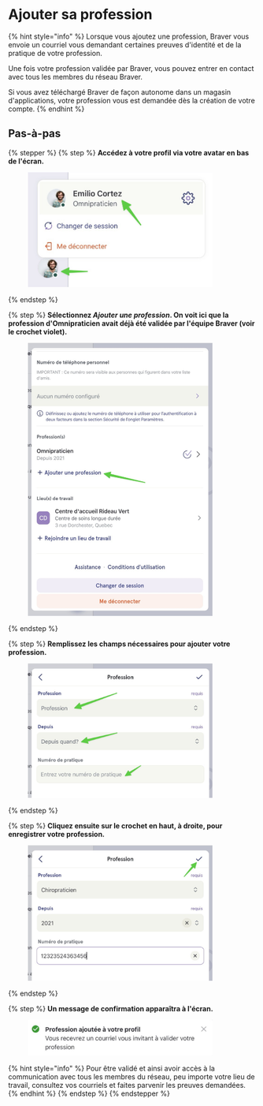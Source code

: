 # Ajouter sa profession

{% hint style="info" %}
Lorsque vous ajoutez une profession, Braver vous envoie un courriel vous demandant certaines preuves d'identité et de la pratique de votre profession.

Une fois votre profession validée par Braver, vous pouvez entrer en contact avec tous les membres du réseau Braver.

Si vous avez téléchargé Braver de façon autonome dans un magasin d'applications, votre profession vous est demandée dès la création de votre compte.
{% endhint %}

## Pas-à-pas

{% stepper %}
{% step %}
**Accédez à votre profil via votre avatar en bas de l'écran.**

<div align="left"><figure><img src="../../.gitbook/assets/Ajouter sa profession - Step 2.jpeg" alt="" width="375"><figcaption></figcaption></figure></div>
{% endstep %}

{% step %}
**Sélectionnez&#x20;**_**Ajouter une profession**_**. On voit ici que la profession d'Omnipraticien avait déjà été validée par l'équipe Braver (voir le crochet violet).**

<div align="left"><figure><img src="../../.gitbook/assets/Ajouter sa profession - Step 3.jpeg" alt="" width="375"><figcaption></figcaption></figure></div>
{% endstep %}

{% step %}
**Remplissez les champs nécessaires pour ajouter votre profession.**

<div align="left"><figure><img src="../../.gitbook/assets/Ajouter sa profession - Step 4.jpeg" alt="" width="375"><figcaption></figcaption></figure></div>
{% endstep %}

{% step %}
**Cliquez ensuite sur le crochet en haut, à droite, pour enregistrer votre profession.**

<div align="left"><figure><img src="../../.gitbook/assets/Ajouter sa profession - Step 5.jpeg" alt="" width="375"><figcaption></figcaption></figure></div>
{% endstep %}

{% step %}
**Un message de confirmation apparaîtra à l'écran.**

<div align="left"><figure><img src="../../.gitbook/assets/Ajouter sa profession - Step 6.jpeg" alt="" width="375"><figcaption></figcaption></figure></div>

{% hint style="info" %}
Pour être validé et ainsi avoir accès à la communication avec tous les membres du réseau, peu importe votre lieu de travail, consultez vos courriels et faites parvenir les preuves demandées.
{% endhint %}
{% endstep %}
{% endstepper %}
